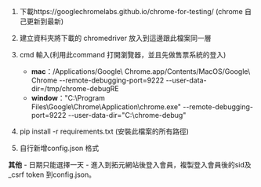 1. 下載https://googlechromelabs.github.io/chrome-for-testing/ (chrome 自己更新到最新)

2. 建立資料夾將下載的 chromedriver 放入到這邊跟此檔案同一層

3. cmd 輸入(利用此command 打開瀏覽器，並且先做售票系統的登入)
    - **mac**：/Applications/Google\ Chrome.app/Contents/MacOS/Google\ Chrome --remote-debugging-port=9222 --user-data-dir=/tmp/chrome-debugRE
    - **window**："C:\Program Files\Google\Chrome\Application\chrome.exe" --remote-debugging-port=9222 --user-data-dir="C:\chrome-debug"
4. pip install -r requirements.txt (安裝此檔案的所有路徑)

5. 自行新增config.json 格式

**其他**
    - 日期只能選擇一天
    - 進入到拓元網站後登入會員，複製登入會員後的sid及_csrf token 到config.json。